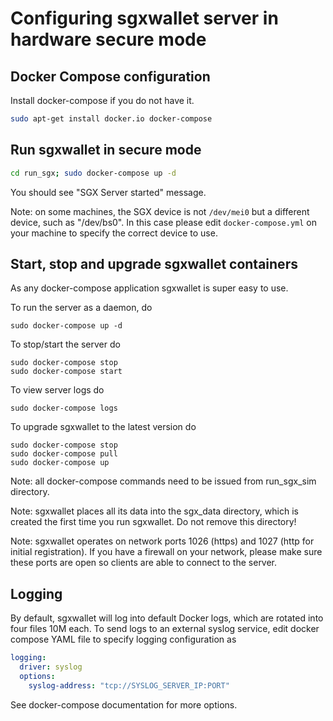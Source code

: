# Configuring sgxwallet server in hardware secure mode

<!-- SPDX-License-Identifier: (AGPL-3.0-only OR CC-BY-4.0) -->

## Docker Compose configuration

Install docker-compose if you do not have it.

```bash
sudo apt-get install docker.io docker-compose
```

## Run sgxwallet in secure mode

```bash
cd run_sgx; sudo docker-compose up -d
```

You should see "SGX Server started" message.

Note: on some machines, the SGX device is not `/dev/mei0` but a different device, such 
as "/dev/bs0". In this case please edit  `docker-compose.yml` on your machine to specify the correct 
device to use. 

## Start, stop and upgrade sgxwallet containers

As any docker-compose application sgxwallet is super easy to use. 

To run the server as a daemon, do

    sudo docker-compose up -d

To stop/start the server do 

    sudo docker-compose stop
    sudo docker-compose start

To view server logs do 

    sudo docker-compose logs

To upgrade sgxwallet to the latest version do 

    sudo docker-compose stop
    sudo docker-compose pull
    sudo docker-compose up

Note: all docker-compose commands need to be issued from run_sgx_sim directory.

Note: sgxwallet places all its data into the sgx_data directory, which is created the first time you run sgxwallet.
Do not remove this directory!

Note: sgxwallet operates on network ports 1026 (https) and 1027 (http for initial registration). 
If you have a firewall on your network, please make sure these ports are open so clients are able to
connect to the server. 

## Logging

By default, sgxwallet will log into default Docker logs, which are rotated into four files 10M each.
To send logs to an external syslog service, edit docker compose YAML file to specify logging configuration as 

```yaml
logging:
  driver: syslog
  options:
    syslog-address: "tcp://SYSLOG_SERVER_IP:PORT"

```

See docker-compose documentation for more options.
